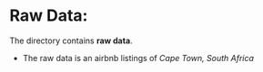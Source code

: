 # Raw Data:
The directory contains **raw data**. 
* The raw data is an airbnb listings of *Cape Town, South Africa*
